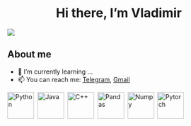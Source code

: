 <div id="header" align="center">
  <h1>Hi there, I’m Vladimir</h1>
</div>

<a href="https://t.me/VladimirZotkin">
  <img src="https://img.icons8.com/?size=100&id=114954&format=png&color=000000">
</a>

## 




## About me
- 🌱 I’m currently learning ...
- 📫 You can reach me: [Telegram](https://t.me/VladimirZotkin), [Gmail](mailto:work.zotkin@gmail.com)

<img src="https://cdn.jsdelivr.net/gh/devicons/devicon@latest/icons/python/python-original.svg" title="Python"  width="60" height="60"/>&nbsp;
<img src="https://cdn.jsdelivr.net/gh/devicons/devicon@latest/icons/java/java-original.svg" title="Java"  width="60" height="60"/>&nbsp;
<img src="https://cdn.jsdelivr.net/gh/devicons/devicon@latest/icons/cplusplus/cplusplus-original.svg" title="C++"  width="60" height="60"/>&nbsp;
<img src="https://cdn.jsdelivr.net/gh/devicons/devicon@latest/icons/pandas/pandas-original.svg" title="Pandas"  width="60" height="60"/>&nbsp;
<img src="https://cdn.jsdelivr.net/gh/devicons/devicon@latest/icons/numpy/numpy-original.svg" title="Numpy"  width="60" height="60"/>&nbsp;
<img src="https://cdn.jsdelivr.net/gh/devicons/devicon@latest/icons/pytorch/pytorch-original.svg" title="Pytorch"  width="60" height="60"/>&nbsp;
